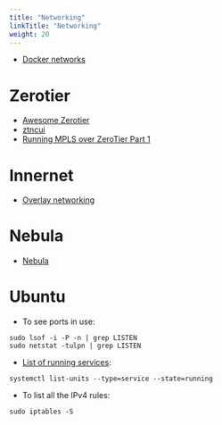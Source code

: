 ```yaml
---
title: "Networking"
linkTitle: "Networking"
weight: 20
---
```


* [Docker networks](https://geek-cookbook.funkypenguin.co.nz/reference/networks/)

# Zerotier

* [Awesome Zerotier](https://github.com/zerotier/awesome-zerotier)
* [ztncui](https://key-networks.com/ztncui/)
* [Running MPLS over ZeroTier Part 1](https://gotz.co/2019/02/17/mpls-over-zerotier-pt-1/)

# Innernet

* [Overlay networking](https://github.com/shitcorp/Overlay-Networking)

# Nebula

* [Nebula](https://github.com/slackhq/nebula)

# Ubuntu

* To see ports in use:

```
sudo lsof -i -P -n | grep LISTEN 
sudo netstat -tulpn | grep LISTEN
```

* [List of running services](https://linuxconfig.org/how-to-use-systemctl-to-list-services-on-systemd-linux):

```
systemctl list-units --type=service --state=running 
```
* To list all the IPv4 rules:

```
sudo iptables -S
```
